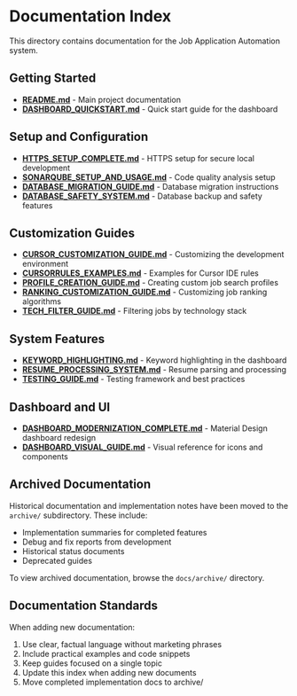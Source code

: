 # Documentation Index

This directory contains documentation for the Job Application Automation system.

## Getting Started

- **[README.md](README.md)** - Main project documentation
- **[DASHBOARD_QUICKSTART.md](DASHBOARD_QUICKSTART.md)** - Quick start guide for the dashboard

## Setup and Configuration

- **[HTTPS_SETUP_COMPLETE.md](HTTPS_SETUP_COMPLETE.md)** - HTTPS setup for secure local development
- **[SONARQUBE_SETUP_AND_USAGE.md](SONARQUBE_SETUP_AND_USAGE.md)** - Code quality analysis setup
- **[DATABASE_MIGRATION_GUIDE.md](DATABASE_MIGRATION_GUIDE.md)** - Database migration instructions
- **[DATABASE_SAFETY_SYSTEM.md](DATABASE_SAFETY_SYSTEM.md)** - Database backup and safety features

## Customization Guides

- **[CURSOR_CUSTOMIZATION_GUIDE.md](CURSOR_CUSTOMIZATION_GUIDE.md)** - Customizing the development environment
- **[CURSORRULES_EXAMPLES.md](CURSORRULES_EXAMPLES.md)** - Examples for Cursor IDE rules
- **[PROFILE_CREATION_GUIDE.md](PROFILE_CREATION_GUIDE.md)** - Creating custom job search profiles
- **[RANKING_CUSTOMIZATION_GUIDE.md](RANKING_CUSTOMIZATION_GUIDE.md)** - Customizing job ranking algorithms
- **[TECH_FILTER_GUIDE.md](TECH_FILTER_GUIDE.md)** - Filtering jobs by technology stack

## System Features

- **[KEYWORD_HIGHLIGHTING.md](KEYWORD_HIGHLIGHTING.md)** - Keyword highlighting in the dashboard
- **[RESUME_PROCESSING_SYSTEM.md](RESUME_PROCESSING_SYSTEM.md)** - Resume parsing and processing
- **[TESTING_GUIDE.md](TESTING_GUIDE.md)** - Testing framework and best practices

## Dashboard and UI

- **[DASHBOARD_MODERNIZATION_COMPLETE.md](DASHBOARD_MODERNIZATION_COMPLETE.md)** - Material Design dashboard redesign
- **[DASHBOARD_VISUAL_GUIDE.md](DASHBOARD_VISUAL_GUIDE.md)** - Visual reference for icons and components

## Archived Documentation

Historical documentation and implementation notes have been moved to the `archive/` subdirectory. These include:

- Implementation summaries for completed features
- Debug and fix reports from development
- Historical status documents
- Deprecated guides

To view archived documentation, browse the `docs/archive/` directory.

## Documentation Standards

When adding new documentation:

1. Use clear, factual language without marketing phrases
2. Include practical examples and code snippets
3. Keep guides focused on a single topic
4. Update this index when adding new documents
5. Move completed implementation docs to archive/

